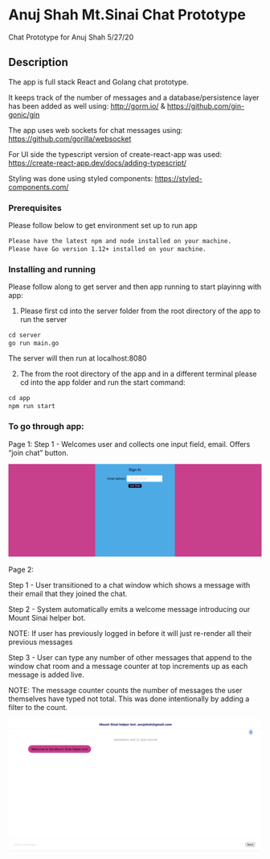 # Anuj Shah Mt.Sinai Chat Prototype

Chat Prototype for Anuj Shah 5/27/20

## Description

The app is full stack React and Golang chat prototype.

It keeps track of the number of messages and a database/persistence layer has been added as well using: http://gorm.io/ & https://github.com/gin-gonic/gin

The app uses web sockets for chat messages using: https://github.com/gorilla/websocket

For UI side the typescript version of create-react-app was used: https://create-react-app.dev/docs/adding-typescript/

Styling was done using styled components: https://styled-components.com/

### Prerequisites

Please follow below to get environment set up to run app

```
Please have the latest npm and node installed on your machine.
Please have Go version 1.12+ installed on your machine.
```

### Installing and running

Please follow along to get server and then app running to start playinng with app:

1. Please first cd into the server folder from the root directory of the app to run the server

```
cd server
go run main.go
```

The server will then run at localhost:8080

2. The from the root directory of the app and in a different terminal please cd into the app folder and run the start command:

```
cd app
npm run start
```

### To go through app:

Page 1:
Step 1 - Welcomes user and collects one input field, email. Offers “join chat” button.

![SignIn](images/signin.png)

Page 2:

Step 1 - User transitioned to a chat window which shows a message with their email that they joined the chat.

Step 2 - System automatically emits a welcome message introducing our Mount Sinai helper bot.

NOTE: If user has previously logged in before it will just re-render all their previous messages

Step 3 - User can type any number of other messages that append to the window chat room and a message counter at top increments up as each message is added live.

NOTE: The message counter counts the number of messages the user themselves have typed not total. This was done intentionally by adding a filter to the count.

![Chat](images/chat.png)
